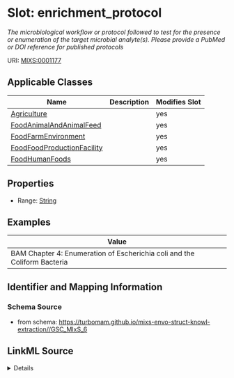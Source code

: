 # Slot: enrichment_protocol


_The microbiological workflow or protocol followed to test for the presence or enumeration of the target microbial analyte(s). Please provide a PubMed or DOI reference for published protocols_



URI: [MIXS:0001177](https://w3id.org/mixs/0001177)



<!-- no inheritance hierarchy -->




## Applicable Classes

| Name | Description | Modifies Slot |
| --- | --- | --- |
[Agriculture](Agriculture.md) |  |  yes  |
[FoodAnimalAndAnimalFeed](FoodAnimalAndAnimalFeed.md) |  |  yes  |
[FoodFarmEnvironment](FoodFarmEnvironment.md) |  |  yes  |
[FoodFoodProductionFacility](FoodFoodProductionFacility.md) |  |  yes  |
[FoodHumanFoods](FoodHumanFoods.md) |  |  yes  |







## Properties

* Range: [String](String.md)






## Examples

| Value |
| --- |
| BAM Chapter 4: Enumeration of Escherichia coli and the Coliform Bacteria |

## Identifier and Mapping Information







### Schema Source


* from schema: https://turbomam.github.io/mixs-envo-struct-knowl-extraction//GSC_MIxS_6




## LinkML Source

<details>
```yaml
name: enrichment_protocol
description: The microbiological workflow or protocol followed to test for the presence
  or enumeration of the target microbial analyte(s). Please provide a PubMed or DOI
  reference for published protocols
title: enrichment protocol
notes:
- enrichment
- protocol
examples:
- value: 'BAM Chapter 4: Enumeration of Escherichia coli and the Coliform Bacteria'
from_schema: https://turbomam.github.io/mixs-envo-struct-knowl-extraction//GSC_MIxS_6
rank: 1000
slot_uri: MIXS:0001177
multivalued: false
alias: enrichment_protocol
domain_of:
- Agriculture
- FoodAnimalAndAnimalFeed
- FoodFarmEnvironment
- FoodFoodProductionFacility
- FoodHumanFoods
range: string
structured_pattern:
  syntax: '{PMID}|{DOI}|{URL}|{text}'
  interpolated: true
  partial_match: true

```
</details>